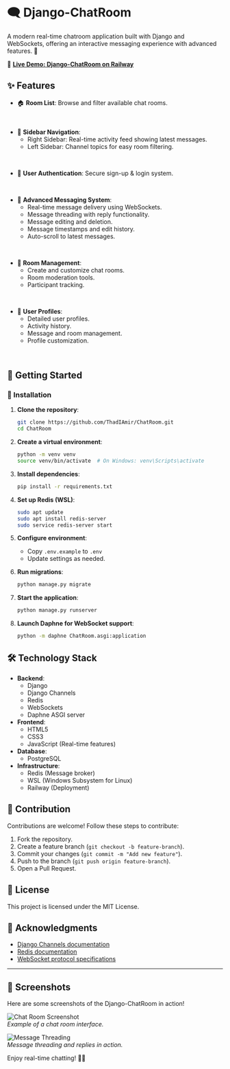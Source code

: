 # 🗨️ Django-ChatRoom

A modern real-time chatroom application built with Django and WebSockets, offering an interactive messaging experience with advanced features. 🚀

🔗 **[Live Demo: Django-ChatRoom on Railway](https://chatroom-production-076b.up.railway.app/)**

## ✨ Features

- 🏠 **Room List**: Browse and filter available chat rooms.  
<br>

- 📌 **Sidebar Navigation**:  
    - Right Sidebar: Real-time activity feed showing latest messages.  
    - Left Sidebar: Channel topics for easy room filtering.  
<br>

- 🔐 **User Authentication**: Secure sign-up & login system.  
<br>

- 💬 **Advanced Messaging System**:  
    - Real-time message delivery using WebSockets.  
    - Message threading with reply functionality.  
    - Message editing and deletion.  
    - Message timestamps and edit history.  
    - Auto-scroll to latest messages.  
<br>

- 📂 **Room Management**:  
    - Create and customize chat rooms.  
    - Room moderation tools.  
    - Participant tracking.  
<br>

- 👤 **User Profiles**:  
    - Detailed user profiles.  
    - Activity history.  
    - Message and room management.  
    - Profile customization.  

<br>

## 🚀 Getting Started

### 🔧 Installation

1. **Clone the repository**:

    ```bash
    git clone https://github.com/ThadIAmir/ChatRoom.git
    cd ChatRoom
    ```

2. **Create a virtual environment**:

    ```bash
    python -m venv venv
    source venv/bin/activate  # On Windows: venv\Scripts\activate
    ```

3. **Install dependencies**:

    ```bash
    pip install -r requirements.txt
    ```

4. **Set up Redis (WSL)**:

    ```bash
    sudo apt update
    sudo apt install redis-server
    sudo service redis-server start
    ```

5. **Configure environment**:
    - Copy `.env.example` to `.env`
    - Update settings as needed.

6. **Run migrations**:

    ```bash
    python manage.py migrate
    ```

7. **Start the application**:

    ```bash
    python manage.py runserver
    ```

8. **Launch Daphne for WebSocket support**:

    ```bash
    python -m daphne ChatRoom.asgi:application
    ```

## 🛠️ Technology Stack

- **Backend**:
    - Django
    - Django Channels
    - Redis
    - WebSockets
    - Daphne ASGI server
- **Frontend**:
    - HTML5
    - CSS3
    - JavaScript (Real-time features)
- **Database**:
    - PostgreSQL
- **Infrastructure**:
    - Redis (Message broker)
    - WSL (Windows Subsystem for Linux)
    - Railway (Deployment)

## 🤝 Contribution

Contributions are welcome! Follow these steps to contribute:

1. Fork the repository.
2. Create a feature branch (`git checkout -b feature-branch`).
3. Commit your changes (`git commit -m "Add new feature"`).
4. Push to the branch (`git push origin feature-branch`).
5. Open a Pull Request.

## 📜 License

This project is licensed under the MIT License.

## 🌟 Acknowledgments

- [Django Channels documentation](https://channels.readthedocs.io/en/stable/)
- [Redis documentation](https://redis.io/documentation)
- [WebSocket protocol specifications](https://tools.ietf.org/html/rfc6455)

---

## 📸 Screenshots

Here are some screenshots of the Django-ChatRoom in action!

![Chat Room Screenshot](assets/screenshot1.png)  
*Example of a chat room interface.*

![Message Threading](assets/screenshot2.png)  
*Message threading and replies in action.*

Enjoy real-time chatting! 🎉🚀
